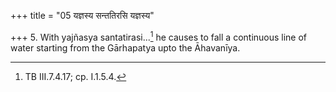 +++
title = "05 यज्ञस्य सन्ततिरसि यज्ञस्य"

+++
5. With yajñasya santatirasi...[^1] he causes to fall a continuous line of water starting from the Gārhapatya upto the Āhavanīya.  


[^1]: TB III.7.4.17; cp. I.1.5.4.
